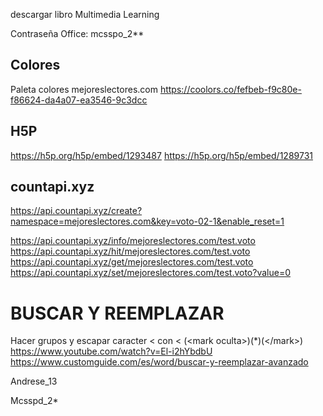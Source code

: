 

descargar libro Multimedia Learning

Contraseña Office: mcsspo_2**

## Colores

Paleta colores mejoreslectores.com
https://coolors.co/fefbeb-f9c80e-f86624-da4a07-ea3546-9c3dcc

## H5P

https://h5p.org/h5p/embed/1293487
https://h5p.org/h5p/embed/1289731



## countapi.xyz

https://api.countapi.xyz/create?namespace=mejoreslectores.com&key=voto-02-1&enable_reset=1

https://api.countapi.xyz/info/mejoreslectores.com/test.voto
https://api.countapi.xyz/hit/mejoreslectores.com/test.voto
https://api.countapi.xyz/get/mejoreslectores.com/test.voto
https://api.countapi.xyz/set/mejoreslectores.com/test.voto?value=0


BUSCAR Y REEMPLAZAR
===================

Hacer grupos y escapar caracter < con \<
(\<mark oculta\>)(*)(\</mark\>)
https://www.youtube.com/watch?v=El-i2hYbdbU
https://www.customguide.com/es/word/buscar-y-reemplazar-avanzado 


Andrese_13

Mcsspd_2*
